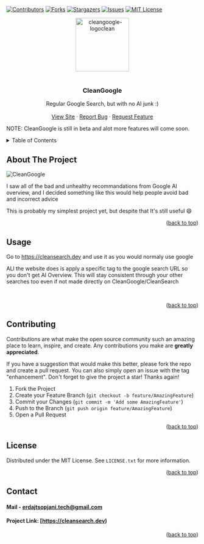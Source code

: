  <a name="readme-top"></a>


<!-- PROJECT SHIELDS -->
<!--
*** I'm using markdown "reference style" links for readability.
*** Reference links are enclosed in brackets [ ] instead of parentheses ( ).
*** See the bottom of this document for the declaration of the reference variables
*** for contributors-url, forks-url, etc. This is an optional, concise syntax you may use.
*** https://www.markdownguide.org/basic-syntax/#reference-style-links
-->
[![Contributors][contributors-shield]][contributors-url]
[![Forks][forks-shield]][forks-url]
[![Stargazers][stars-shield]][stars-url]
[![Issues][issues-shield]][issues-url]
[![MIT License][license-shield]][license-url]


<!-- PROJECT LOGO -->
<div align="center">
    <img src="https://github.com/ErdajtSopjani/CleanGoogle/assets/120386306/94773cfe-9dc1-475e-ada4-2a6414f2794c" width="140" height="140" alt="cleangoogle-logoclean">
</div>

<br />
<div align="center">

  <h3 align="center">CleanGoogle</h3>

  <p align="center">
    Regular Google Search, but with no AI junk :)
    <br />
    <br />
    <a href="https://cleansearch.dev">View Site</a>
    ·
    <a href="https://github.com/ErdajtSopjani/CleanGoogle/issues">Report Bug</a>
    ·
    <a href="https://github.com/ErdajtSopjani/CleanGoogle/issues">Request Feature</a>
  </p>
</div>

<p>NOTE: CleanGoogle is still in beta and alot more features will come soon.</p>

<!-- TABLE OF CONTENTS -->
<details>
  <summary>Table of Contents</summary>
  <ol>
    <li>
      <a href="#about-the-project">About The Project</a>
      <ul>
        <li><a href="#built-with">Built With</a></li>
      </ul>
    </li>
    <li>
      <a href="#getting-started">Getting Started</a>
    </li>
    <li><a href="#contributing">Contributing</a></li>
    <li><a href="#license">License</a></li>
    <li><a href="#contact">Contact</a></li>
  </ol>
</details>



<!-- ABOUT THE PROJECT -->
## About The Project

![CleanGoogle](https://github.com/ErdajtSopjani/CleanGoogle/assets/120386306/9d13a553-fb82-4b4f-9650-0a7d5152d644)

I saw all of the bad and unhealthy recommandations from Google AI overview, and I decided something like this would help people avoid bad and incorrect advice

This is probably my simplest project yet, but despite that It's still useful :smile:


<p align="right">(<a href="#readme-top">back to top</a>)</p>



<!-- USAGE EXAMPLES -->
## Usage

<p>Go to <a href="https://cleansearch.dev">https://cleansearch.dev</a> and use it as you would normaly use google</p>

<p>ALl the website does is apply a specific tag to the google search URL so you don't get AI Overview. This will stay consistent through your other searches too even if not made directly on CleanGoogle/CleanSearch</p>
<br>



<p align="right">(<a href="#readme-top">back to top</a>)</p>





<!-- CONTRIBUTING -->
## Contributing

Contributions are what make the open source community such an amazing place to learn, inspire, and create. Any contributions you make are **greatly appreciated**.

If you have a suggestion that would make this better, please fork the repo and create a pull request. You can also simply open an issue with the tag "enhancement".
Don't forget to give the project a star! Thanks again!

1. Fork the Project
2. Create your Feature Branch (`git checkout -b feature/AmazingFeature`)
3. Commit your Changes (`git commit -m 'Add some AmazingFeature'`)
4. Push to the Branch (`git push origin feature/AmazingFeature`)
5. Open a Pull Request

<p align="right">(<a href="#readme-top">back to top</a>)</p>



<!-- LICENSE -->
## License

Distributed under the MIT License. See `LICENSE.txt` for more information.

<p align="right">(<a href="#readme-top">back to top</a>)</p>



<!-- CONTACT -->
## Contact

#### Mail - erdajtsopjani.tech@gmail.com



#### Project Link: [https://cleansearch.dev)

<p align="right">(<a href="#readme-top">back to top</a>)</p>






<!-- MARKDOWN LINKS & IMAGES -->
<!-- https://www.markdownguide.org/basic-syntax/#reference-style-links -->
[contributors-shield]: https://img.shields.io/github/contributors/ErdajtSopjani/CleanGoogle.svg?style=for-the-badge
[contributors-url]: https://github.com/ErdajtSopjani/CleanGoogle/graphs/contributors
[forks-shield]: https://img.shields.io/github/forks/ErdajtSopjani/CleanGoogle.svg?style=for-the-badge
[forks-url]: https://github.com/ErdajtSopjani/CleanGoogle/network/members
[stars-shield]: https://img.shields.io/github/stars/ErdajtSopjani/CleanGoogle.svg?style=for-the-badge
[stars-url]: https://github.com/ErdajtSopjani/CleanGoogle/stargazers
[issues-shield]: https://img.shields.io/github/issues/ErdajtSopjani/CleanGoogle.svg?style=for-the-badge
[issues-url]: https://github.com/ErdajtSopjani/CleanGoogle/issues
[license-shield]: https://img.shields.io/github/license/ErdajtSopjani/CleanGoogle.svg?style=for-the-badge
[license-url]: https://github.com/ErdajtSopjani/CleanGoogle/blob/master/LICENSE.txt
